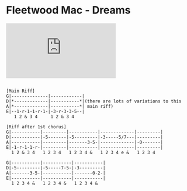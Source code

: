 # Fleetwood Mac - Dreams

<iframe src="https://www.youtube.com/embed/mrZRURcb1cM" frameborder="0" allow="accelerometer; autoplay; encrypted-media; gyroscope; picture-in-picture" allowfullscreen></iframe>

```text
 
[Main Riff]
G|--------------|------------|
D|*-------------|-----------*|(there are lots of variations to this
A|*-------------|-----------*| main riff)
E|--1-r-1-1-r-1-|-3-r-3-3-5--|
   1 2 & 3 4     1 2 & 3 4
 
[Riff after 1st chorus]
G|-----------|---------|-----------|-------------|---------|
D|-----------|-5-------|-5---------|-3-----5/7---|---------|
A|-----------|---------|-------3-5-|-------------|-0-------|
E|-1-r-1-1-r-|---------|-----------|-------------|---------|
  1 2 & 3 4   1 2 3 4   1 2 3 4 &   1 2 3 4 e &   1 2 3 4
 
G|-----------|-----------|-----------|
D|-5---------|-5-----7-5-|-3---------|
A|-------3-5-|-----------|-------0-2-|
E|-----------|-----------|-----------|
  1 2 3 4 &   1 2 3 4 &   1 2 3 4 &
```